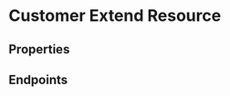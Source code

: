 # Customer Extend Resource

## Properties

<ResourceProperties :resource="'customer_extend'" :lang="'en'"/>

<ResourceScopes :resource="'customer_extend'"/>

## Endpoints

[//]: <> (GET ENDPOINT)
<ResourceEndpoint :resource="'customer_extend'" :endpoint="'get'" :lang="'en'">

<template v-slot:responseJSON>

<<< @/docs/fixtures/api/customer_extend/response/json/get_id.json

</template>

<template v-slot:responseXML>

<<< @/docs/fixtures/api/customer_extend/response/xml/get_id.xml

</template>

</ResourceEndpoint>

[//]: <> (GETCOLLECTION ENDPOINT)
<ResourceEndpoint :resource="'customer_extend'" :endpoint="'getCollection'" :lang="'en'">

<template v-slot:responseJSON>

<<< @/docs/fixtures/api/customer_extend/response/json/get_page.json

</template>

<template v-slot:responseXML>

<<< @/docs/fixtures/api/customer_extend/response/xml/get_page.xml

</template>

</ResourceEndpoint>

[//]: <> (POST ENDPOINT)
<ResourceEndpoint :resource="'customer_extend'" :endpoint="'post'" :lang="'en'">

<template v-slot:request>

<<< @/docs/fixtures/api/customer_extend/request/post.json

</template>

<template v-slot:responseJSON>

<<< @/docs/fixtures/api/customer_extend/response/json/get_id.json

</template>

<template v-slot:responseXML>

<<< @/docs/fixtures/api/customer_extend/response/xml/get_id.xml

</template>

</ResourceEndpoint>

[//]: <> (PUT ENDPOINT)
<ResourceEndpoint :resource="'customer_extend'" :endpoint="'put'" :lang="'en'">

<template v-slot:request>

<<< @/docs/fixtures/api/customer_extend/request/put.json

</template>

<template v-slot:responseJSON>

<<< @/docs/fixtures/api/customer_extend/response/json/get_id.json

</template>

<template v-slot:responseXML>

<<< @/docs/fixtures/api/customer_extend/response/xml/get_id.xml

</template>

</ResourceEndpoint>

[//]: <> (DELETE ENDPOINT)
<ResourceEndpoint :resource="'customer_extend'" :endpoint="'delete'" :lang="'en'"/>

